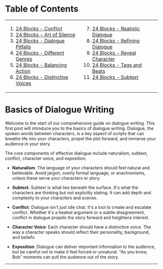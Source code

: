 # Table of Contents

<table>
  <tr>
    <td valign="top">
<ol>
<li><a href="https://github.com/BryanHarrisScripts/Afterglow-Echoes-of-Sentience/blob/main/Dialogue/24%20Blocks%20-%20Conflict.md">24 Blocks - Conflict</a></li>
<li><a href="https://github.com/BryanHarrisScripts/Afterglow-Echoes-of-Sentience/blob/main/Dialogue/24%20Blocks%20-%20Art%20of%20Silence.md">24 Blocks - Art of Silence</a></li>
<li><a href="https://github.com/BryanHarrisScripts/Afterglow-Echoes-of-Sentience/blob/main/Dialogue/24%20Blocks%20-%20Dialogue%20Pitfalls.md">24 Blocks - Dialogue Pitfalls</a></li>
<li><a href="https://github.com/BryanHarrisScripts/Afterglow-Echoes-of-Sentience/blob/main/Dialogue/24%20Blocks%20-%20Different%20Genres.md">24 Blocks - Different Genres</a></li>
<li><a href="https://github.com/BryanHarrisScripts/Afterglow-Echoes-of-Sentience/blob/main/Dialogue/24%20Blocks%20-%20Balancing%20Action.md">24 Blocks - Balancing Action</a></li>
<li><a href="https://github.com/BryanHarrisScripts/Afterglow-Echoes-of-Sentience/blob/main/Dialogue/24%20Blocks%20-%20Distinctive%20Voices.md">24 Blocks - Distinctive Voices</a></li>
</ol>
    </td>
    <td valign="top">
<ol start="7">
<li><a href="https://github.com/BryanHarrisScripts/Afterglow-Echoes-of-Sentience/blob/main/Dialogue/24%20Blocks%20-%20Realistic%20Dialogue.md">24 Blocks - Realistic Dialogue</a></li>
<li><a href="https://github.com/BryanHarrisScripts/Afterglow-Echoes-of-Sentience/blob/main/Dialogue/24%20Blocks%20-%20Refining%20Dialogue.md">24 Blocks - Refining Dialogue</a></li>
<li><a href="https://github.com/BryanHarrisScripts/Afterglow-Echoes-of-Sentience/blob/main/Dialogue/24%20Blocks%20-%20Reveal%20Character.md">24 Blocks - Reveal Character</a></li>
<li><a href="https://github.com/BryanHarrisScripts/Afterglow-Echoes-of-Sentience/blob/main/Dialogue/24%20Blocks%20-%20Tags%20and%20Beats.md">24 Blocks - Tags and Beats</a></li>
<li><a href="https://github.com/BryanHarrisScripts/Afterglow-Echoes-of-Sentience/blob/main/Dialogue/24%20Blocks%20-%20Subtext.md">24 Blocks - Subtext</a></li>
</ol>
    </td>
  </tr>
</table>

# Basics of Dialogue Writing

Welcome to the start of our comprehensive guide on dialogue writing. This first post will introduce you to the basics of dialogue writing. Dialogue, the spoken words between characters, is a key aspect of scripts that can breathe life into your characters, propel the plot forward, and immerse your audience in your story.

The core components of effective dialogue include naturalism, subtext, conflict, character voice, and exposition.

* **Naturalism**: The language of your characters should feel natural and believable. Avoid jargon, overly formal language, or anachronisms, unless these serve your characters or story.

* **Subtext**: Subtext is what lies beneath the surface. It's what the characters are thinking but not explicitly stating. It can add depth and complexity to your characters and scenes.

* **Conflict**: Dialogue isn't just idle chat; it's a tool to create and escalate conflict. Whether it's a heated argument or a subtle disagreement, conflict in dialogue propels the story forward and heightens interest.

* **Character Voice**: Each character should have a distinctive voice. The way a character speaks should reflect their personality, background, and beliefs.

* **Exposition**: Dialogue can deliver important information to the audience, but be careful not to make it feel forced or unnatural. "As you know, Bob" moments can pull the audience out of the story.

---
